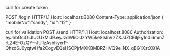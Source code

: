 curl for create token

POST /login HTTP/1.1
Host: localhost:8080
Content-Type: application/json
{
	"mobileNo":"sandy",
	"id":"12"
}

curl for validation
POST /send HTTP/1.1
Host: localhost:8080
Authorization: eyJhbGciOiJIUzUxMiJ9.eyJzdWIiOiJzYW5keSIsInVzZXJJZCI6IjEyIn0.6mmZrLZ4E-OzQY--JUiIzAsbhyxrP-Qhzd6J0yqtwHfa2CogvEQeHSCPjrMXKBMBRZHVQ9e_NX_qBG1XstXQ1A

